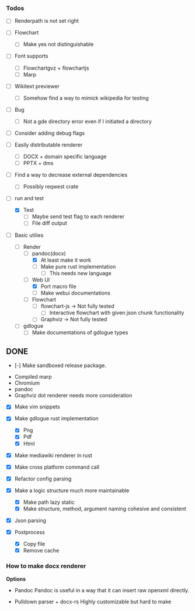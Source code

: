 ### Todos

* [ ] Renderpath is not set right

* [ ] Flowchart
    * [ ] Make yes not distinguishable

* [ ] Font supports
    * [ ] Flowchartgvz + flowchartjs
	* [ ] Marp

* [ ] Wikitext previewer
    * [ ] Somehow find a way to mimick wikipedia for testing
* [ ] Bug
	* [ ] Not a gde directory error even if I initiated a directory

* [ ] Consider adding debug flags

* [ ] Easily distributable renderer
	* [ ] DOCX + domain specific language
	* [ ] PPTX + dms
* [ ] Find a way to decrease external dependencies
	* [ ] Possibly reqwest crate

* [ ] run and test
  * [x] Test
	* [ ] Maybe send test flag to each renderer 
	* [ ] File diff output

* [ ] Basic utilies
  * [ ] Render
    * [ ] pandoc(docx)
	  * [x] At least make it work
	  * [ ] Make pure rust implementation
	    * [ ] This needs new language 
    * [ ] Web UI
	  * [x] Port macro file
	  * [ ] Make webui documentations
    * [ ] Flowchart
      * [ ] flowchart-js -> Not fully tested
	    * [ ] Interactive flowchart with given json chunk functionality
      * [ ] Graphviz -> Not fully tested
  * [ ] gdlogue
	* [ ] Make documentations of gdlogue types

## DONE

* [-] Make sandboxed release package.
- Compiled marp
- Chromium
- pandoc
- Graphviz dot renderer needs more consideration
* [x] Make vim snippets
* [x] Make gdlogue rust implementation
  * [x] Png
  * [x] Pdf
  * [x] Html
* [x] Make mediawiki renderer in rust

* [x] Make cross platform command call
* [x] Refactor config parsing
* [x] Make a logic structure much more maintainable
  * [x] Make path lazy static
  * [x] Make structure, method, argument naming cohesive and consistent

* [x] Json parsing

* [x] Postprocess
    * [x] Copy file
    * [x] Remove cache

### How to make docx renderer

**Options**

- Pandoc
Pandoc is useful in a way that it can insert raw openxml directly.

- Pulldown parser + docx-rs
Highly customizable but hard to make
